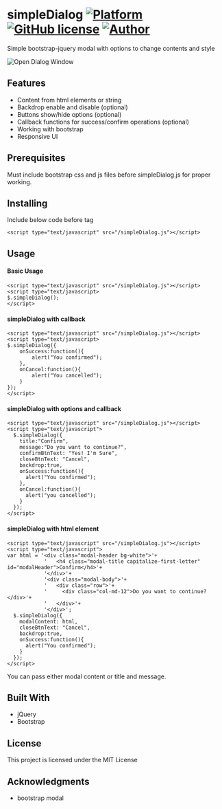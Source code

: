 # simpleDialog  [![Platform](https://img.shields.io/badge/Platform-jQuery-brightgreen.svg) ]() [![GitHub license](https://img.shields.io/badge/License-MIT-orange.svg)]() [![Author](https://img.shields.io/badge/Author-Ovaqlab-blue.svg)]()
Simple bootstrap-jquery modal with options to change contents and style

![Open Dialog Window](https://github.com/ovaqlab/simpleDialog/blob/master/screenshot.png)

## Features
* Content from html elements or string  
* Backdrop enable and disable (optional)
* Buttons show/hide options (optional)
* Callback functions for success/confirm operations (optional)
* Working with bootstrap
* Responsive UI

## Prerequisites

Must include bootstrap css and js files before simpleDialog.js for proper working. 

## Installing

Include below code before </body> tag

  ```<script type="text/javascript" src="/simpleDialog.js"></script>```
  
## Usage
####  Basic Usage 

```
<script type="text/javascript" src="/simpleDialog.js"></script>
<script type="text/javascript>
$.simpleDialog();
</script>
```
####  simpleDialog with callback
```
<script type="text/javascript" src="/simpleDialog.js"></script>
<script type="text/javascript>
$.simpleDialog({
    onSuccess:function(){
        alert("You confirmed");
    },
    onCancel:function(){
        alert("You cancelled");
    }
});
</script>
```
####  simpleDialog with options and callback

```
<script type="text/javascript" src="/simpleDialog.js"></script>
<script type="text/javascript">
  $.simpleDialog({
    title:"Confirm",
    message:"Do you want to continue?",
    confirmBtnText: "Yes! I'm Sure",
    closeBtnText: "Cancel",
    backdrop:true,
    onSuccess:function(){
      alert("You confirmed");
    },
    onCancel:function(){
      alert("you cancelled");
    }
  });
</script>
```
####  simpleDialog with html element
```
<script type="text/javascript" src="/simpleDialog.js"></script>
<script type="text/javascript">
var html = '<div class="modal-header bg-white">'+
            '   <h4 class="modal-title capitalize-first-letter" id="modalHeader">Confirm</h4>'+
            '</div>'+
            '<div class="modal-body">'+
            '   <div class="row">'+
            '     <div class="col-md-12">Do you want to continue?</div>'+
            '   </div>'+
            '</div>';
  $.simpleDialog({
    modalContent: html,
    closeBtnText: "Cancel",
    backdrop:true,
    onSuccess:function(){
      alert("You confirmed");
    }
  });
</script>
```
You can pass either modal content or title and message. 

## Built With
  * jQuery
  * Bootstrap

## License
  This project is licensed under the MIT License

## Acknowledgments
  * bootstrap modal

